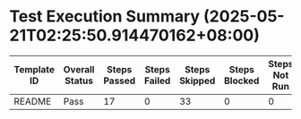# Test Execution Summary (2025-05-21T02:25:50.914470162+08:00)

| Template ID | Overall Status | Steps Passed | Steps Failed | Steps Skipped | Steps Blocked | Steps Not Run | Report File |
|-------------|----------------|--------------|--------------|---------------|---------------|---------------|-------------|
| README | Pass | 17 | 0 | 33 | 0 | 0 | readme_spacemit_k1_m1_(x60).report.md |
